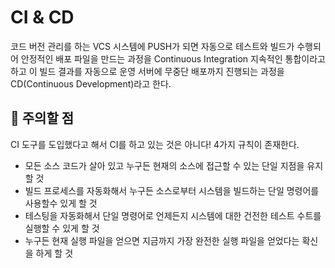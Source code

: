 # CI & CD

코드 버전 관리를 하는 VCS 시스템에 PUSH가 되면 자동으로 테스트와 빌드가 수행되어 안정적인 배포 파일을 만드는 과정을 Continuous Integration 지속적인 통합이라고 하고 이 빌드 결과를 자동으로 운영 서버에 무중단 배포까지 진행되는 과정을 CD(Continuous Development)라고 한다.

## 📌 주의할 점

CI 도구를 도입했다고 해서 CI를 하고 있는 것은 아니다!
4가지 규칙이 존재한다.

- 모든 소스 코드가 살아 있고 누구든 현재의 소스에 접근할 수 있는 단일 지점을 유지할 것
- 빌드 프로세스를 자동화해서 누구든 소스로부터 시스템을 빌드하는 단일 명령어를 사용할수 있게 할 것
- 테스팅을 자동화해서 단일 명령어로 언제든지 시스템에 대한 건전한 테스트 수트를 실행할 수 있게 할 것
- 누구든 현재 실행 파일을 얻으면 지금까지 가장 완전한 실행 파일을 얻었다는 확신을 하게 할 것
